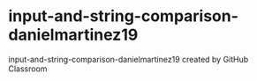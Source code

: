 # input-and-string-comparison-danielmartinez19
input-and-string-comparison-danielmartinez19 created by GitHub Classroom
